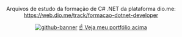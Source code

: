 <div align="center">

  Arquivos de estudo da formação de C# .NET da plataforma dio.me: https://web.dio.me/track/formacao-dotnet-developer <br>
  
  [![github-banner](https://github.com/samubarreto/samubarreto/assets/70921394/09b2b8b6-8264-4e34-a224-bf009f7307b5)](https://samubarreto.github.io/Portfolio/)
  [☝ Veja meu portfólio acima](https://samubarreto.github.io/Portfolio/)<br>

</div>
